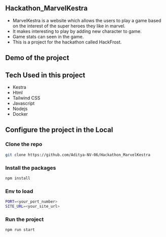 ## Hackathon_MarvelKestra
<ul> 
  <li>
  MarvelKestra is a website which allows the users to play a game based on the interest of the super heroes they like in marvel.
</li>
<li>
  It makes interesting to play by adding new character to game. 
</li>
<li>
  Game stats can seen in the game.
</li>
<li>
  This is a project for the hackathon called HackFrost.
</li>
</ul>

##  Demo of the project

## Tech Used in this project
<ul>
  <li>Kestra</li>
  <li>Html</li>
  <li>Tailwind CSS</li>
  <li>Javascript</li>
  <li>Nodejs</li>
  <li>Docker</li>
</ul>

  ## Configure the project in the Local
  
  <h3>Clone the repo</h3>

  ``` bash
  git clone https://github.com/Aditya-NV-06/Hackathon_MarvelKestra
  ```
<h3>Install the packages</h3>

``` bash
npm install
```
<h3>Env to load</h3>

``` bash
PORT=<your_port_number>
SITE_URL=<your_site_url>
```
<h3>Run the project</h3>

``` bash
npm run start
```


